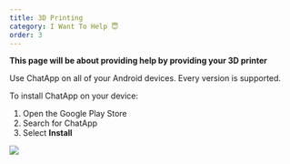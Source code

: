 ```yaml
---
title: 3D Printing
category: I Want To Help ️😇
order: 3
---
```


**This page will be about providing help by providing your 3D printer**

Use ChatApp on all of your Android devices. Every version is supported.

To install ChatApp on your device:

1. Open the Google Play Store
2. Search for ChatApp
3. Select **Install**

![](//placehold.it/800x600)
